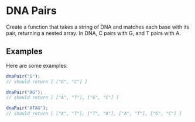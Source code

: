 # DNA Pairs

Create a function that takes a string of DNA and matches each base with its pair, returning a nested array. In DNA, C pairs with G, and T pairs with A.

## Examples

Here are some examples:

```js
dnaPair("G");
// should return [ ["G", "C"] ]
```

```js
dnaPair("AG");
// should return [ ["A", "T"], ["G", "C"] ]
```

```js
dnaPair("ATAG");
// should return [ ["A", "T"], ["T", "A"], ["A", "T"], ["G", "C"] ]
```
